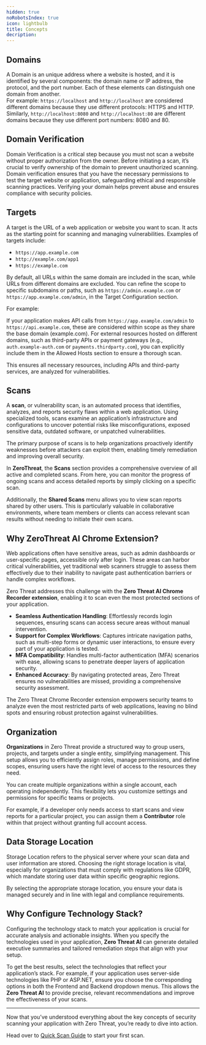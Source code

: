 ```yaml
---
hidden: true
noRobotsIndex: true
icon: lightbulb
title: Concepts
decription: 
---
```




## Domains

A Domain is an unique address where a website is hosted, and it is identified by several components: the domain name or IP address, the protocol, and the port number. Each of these elements can distinguish one domain from another. \
For example: `https://localhost` and `http://localhost` are considered different domains because they use different protocols: HTTPS and HTTP. Similarly, `http://localhost:8080` and `http://localhost:80` are different domains because they use different port numbers: 8080 and 80.

## Domain Verification

Domain Verification is a critical step because you must not scan a website without proper authorization from the owner. Before initiating a scan, it’s crucial to verify ownership of the domain to prevent unauthorized scanning. Domain verification ensures that you have the necessary permissions to test the target website or application, safeguarding ethical and responsible scanning practices. Verifying your domain helps prevent abuse and ensures compliance with security policies.

## Targets

A target is the URL of a web application or website you want to scan. It acts as the starting point for scanning and managing vulnerabilities. Examples of targets include:

* `https://app.example.com`&#x20;
* `http://example.com/app1`&#x20;
* `https://example.com`&#x20;

By default, all URLs within the same domain are included in the scan, while URLs from different domains are excluded. You can refine the scope to specific subdomains or paths, such as `https://admin.example.com` or `https://app.example.com/admin`, in the Target Configuration section.

For example:

If your application makes API calls from `https://app.example.com/admin` to `https://api.example.com`, these are considered within scope as they share the base domain (example.com). For external resources hosted on different domains, such as third-party APIs or payment gateways (e.g., `auth.example-auth.com` or `payments.thirdparty.com`), you can explicitly include them in the Allowed Hosts section to ensure a thorough scan.

This ensures all necessary resources, including APIs and third-party services, are analyzed for vulnerabilities.

## Scans

A **scan**, or vulnerability scan, is an automated process that identifies, analyzes, and reports security flaws within a web application. Using specialized tools, scans examine an application’s infrastructure and configurations to uncover potential risks like misconfigurations, exposed sensitive data, outdated software, or unpatched vulnerabilities.

The primary purpose of scans is to help organizations proactively identify weaknesses before attackers can exploit them, enabling timely remediation and improving overall security.

In **ZeroThreat**, the **Scans** section provides a comprehensive overview of all active and completed scans. From here, you can monitor the progress of ongoing scans and access detailed reports by simply clicking on a specific scan.

Additionally, the **Shared Scans** menu allows you to view scan reports shared by other users. This is particularly valuable in collaborative environments, where team members or clients can access relevant scan results without needing to initiate their own scans.

## Why ZeroThreat AI Chrome Extension?

Web applications often have sensitive areas, such as admin dashboards or user-specific pages, accessible only after login. These areas can harbor critical vulnerabilities, yet traditional web scanners struggle to assess them effectively due to their inability to navigate past authentication barriers or handle complex workflows.

Zero Threat addresses this challenge with the **Zero Threat AI Chrome Recorder extension**, enabling it to scan even the most protected sections of your application.

* **Seamless Authentication Handling**: Effortlessly records login sequences, ensuring scans can access secure areas without manual intervention.
* **Support for Complex Workflows**: Captures intricate navigation paths, such as multi-step forms or dynamic user interactions, to ensure every part of your application is tested.
* **MFA Compatibility**: Handles multi-factor authentication (MFA) scenarios with ease, allowing scans to penetrate deeper layers of application security.
* **Enhanced Accuracy**: By navigating protected areas, Zero Threat ensures no vulnerabilities are missed, providing a comprehensive security assessment.

The Zero Threat Chrome Recorder extension empowers security teams to analyze even the most restricted parts of web applications, leaving no blind spots and ensuring robust protection against vulnerabilities.&#x20;

## Organization

**Organizations** in Zero Threat provide a structured way to group users, projects, and targets under a single entity, simplifying management. This setup allows you to efficiently assign roles, manage permissions, and define scopes, ensuring users have the right level of access to the resources they need.

You can create multiple organizations within a single account, each operating independently. This flexibility lets you customize settings and permissions for specific teams or projects.

For example, if a developer only needs access to start scans and view reports for a particular project, you can assign them a **Contributor** role within that project without granting full account access.



## Data Storage Location

Storage Location refers to the physical server where your scan data and user information are stored. Choosing the right storage location is vital, especially for organizations that must comply with regulations like GDPR, which mandate storing user data within specific geographic regions.

By selecting the appropriate storage location, you ensure your data is managed securely and in line with legal and compliance requirements.



## Why Configure Technology Stack?

Configuring the technology stack to match your application is crucial for accurate analysis and actionable insights. When you specify the technologies used in your application, **Zero Threat AI** can generate detailed executive summaries and tailored remediation steps that align with your setup.

To get the best results, select the technologies that reflect your application’s stack. For example, if your application uses server-side technologies like PHP or ASP.NET, ensure you choose the corresponding options in both the Frontend and Backend dropdown menus. This allows the **Zero Threat AI** to provide precise, relevant recommendations and improve the effectiveness of your scans.

***



Now that you’ve understood everything about the key concepts of security scanning your application with Zero Threat, you’re ready to dive into action.&#x20;

Head over to [Quick Scan Guide](publish-your-docs.md "mention") to start your first scan.
